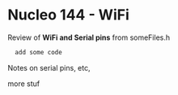 # Nucleo 144 - WiFi

Review of **WiFi and Serial pins** from someFiles.h

```cpp
  add some code  
```

Notes on serial pins, etc,

more stuf
